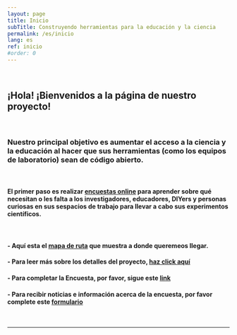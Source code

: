 ```yaml
---
layout: page
title: Inicio
subTitle: Construyendo herramientas para la educación y la ciencia
permalink: /es/inicio
lang: es
ref: inicio
#order: 0
---
```


<br>

## ¡Hola! ¡Bienvenidos a la página de nuestro proyecto!

<br>

### Nuestro principal objetivo es aumentar el acceso a la ciencia y la educación al hacer que sus herramientas (como los equipos de laboratorio) sean de código abierto.

<br>

#### El primer paso es realizar [encuestas online](bit.ly/BFOSH) para aprender sobre qué necesitan o les falta a los investigadores, educadores, DIYers y personas curiosas en sus sespacios de trabajo para llevar a cabo sus experimentos científicos.

<br>

#### - Aquí esta el [mapa de ruta](https://github.com/orgs/FOSH-following-demand/projects/2) que muestra a donde queremeos llegar.    

#### - Para leer más sobre los detalles del proyecto, [haz click aquí](https://fosh-following-demand.github.io/es/acerca)

#### - Para completar la Encuesta, por favor, sigue este [link](https://fosh-following-demand.github.io/es/encuesta)

#### - Para recibir noticias e información acerca de la encuesta, por favor complete este [formulario](https://fosh-following-demand.github.io/en/survey#contactform)

<br>

---
